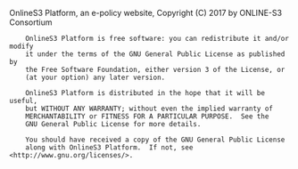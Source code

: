 OnlineS3 Platform, an e-policy website, Copyright (C) 2017 by ONLINE-S3 Consortium

        OnlineS3 Platform is free software: you can redistribute it and/or modify
        it under the terms of the GNU General Public License as published by
        the Free Software Foundation, either version 3 of the License, or
        (at your option) any later version.

        OnlineS3 Platform is distributed in the hope that it will be useful,
        but WITHOUT ANY WARRANTY; without even the implied warranty of
        MERCHANTABILITY or FITNESS FOR A PARTICULAR PURPOSE.  See the
        GNU General Public License for more details.

        You should have received a copy of the GNU General Public License
        along with OnlineS3 Platform.  If not, see <http://www.gnu.org/licenses/>.
